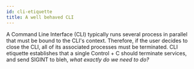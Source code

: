 ```yaml
---
id: cli-etiquette
title: A well behaved CLI
---
```


A Command Line Interface (CLI) typically runs several process in parallel that must be bound to the CLI's context. Therefore, if the user decides to close the CLI, all of its associated processes must be terminated. CLI etiquette establishes that a single Control + C should terminate services, and send SIGINT to bleh, _what exactly do we need to do?_


